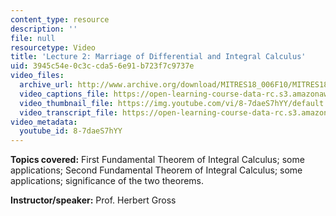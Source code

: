 ```yaml
---
content_type: resource
description: ''
file: null
resourcetype: Video
title: 'Lecture 2: Marriage of Differential and Integral Calculus'
uid: 3945c54e-0c3c-cda5-6e91-b723f7c9737e
video_files:
  archive_url: http://www.archive.org/download/MITRES18_006F10/MITRES18_006F10_26_0402_300k.mp4
  video_captions_file: https://open-learning-course-data-rc.s3.amazonaws.com/res-18-006-calculus-revisited-single-variable-calculus-fall-2010/2c58da8cf9085dea9cf7faf28f670e9c_8-7daeS7hYY.vtt
  video_thumbnail_file: https://img.youtube.com/vi/8-7daeS7hYY/default.jpg
  video_transcript_file: https://open-learning-course-data-rc.s3.amazonaws.com/res-18-006-calculus-revisited-single-variable-calculus-fall-2010/9f5535f14849618ad7e40e99cb3afccd_8-7daeS7hYY.pdf
video_metadata:
  youtube_id: 8-7daeS7hYY
---
```


**Topics covered:** First Fundamental Theorem of Integral Calculus; some applications; Second Fundamental Theorem of Integral Calculus; some applications; significance of the two theorems.

**Instructor/speaker:** Prof. Herbert Gross